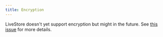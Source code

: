 ```yaml
---
title: Encryption
---
```


LiveStore doesn't yet support encryption but might in the future.
See [this issue](https://github.com/livestorejs/livestore/issues/70) for more details.
